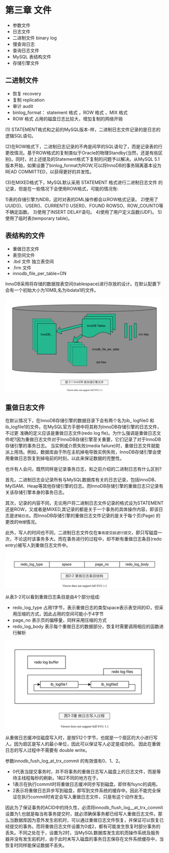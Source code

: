 # 第三章 文件

- 参数文件
- 日志文件
- 二进制文件 binary log
- 慢查询日志
- 查询日志文件
- MySQL 表结构文件
- 存储引擎文件

## 二进制文件

- 恢复 recovery
- 复制 replication
- 审计 audit
- binlog_format： statement 格式 ，ROW 格式 ，MIX 格式
- ROW 格式 占用的磁盘日志比较大，增加复制的网络开销

(1) STATEMENT格式和之前的MySQL版本-样，二进制日志文件记录的是日志的逻辑SQL语句。

(2)在ROW格式下，二进制日志记录的不冉是间早的SQL语句了，而是记录表的行更改情况。基于ROW格式的复制类似于Oracle的物理Standby(当然，还是有些区别)。同时，对上述提及的Statement格式下复制的问题予以解决。从MySQL 5.1版本开始，如果设置了binlog_format为ROW,可以将InnoDB的事务隔离基本设为READ COMMITTED，以获得更好的并发性。

(3)在MIXED格式下，MySQL默认采用 STATEMENT 格式进行二进制日志文件
的记录，但是在一些情况下会使用ROW格式，可能的情况有:

1)表的存储引擎为NDB，这时对表的DML操作都会以ROW格式记录。
2)使用了UUID())、USER()、CURRENT() USER()、FOUND ROWSO、ROW_COUNTO等不确定函数。
3)使用了INSERT DELAY语句。
4)使用了用户定义函数(UDF)。
5)使用了临时表(temporary table)。

## 表结构的文件

- 重做日志文件
- 表空间文件
- .ibd 文件 独立表空间
- .frm 文件
- innodb_file_per_table=ON

InnoDB采用将存储的数据按表空间(tablespace)进行存放的设计。在默认配置下会有一个初始大小为10MB,名为ibdata1的文件。

![mysql-innodb-chapter-03-01.drawio.svg](./images/mysql-innodb-chapter-03-01.drawio.svg)

## 重做日志文件

在默认情况下，在InnoDB存储引擎的数据目录下会有两个名为ib_ logfile0 和ib_logfile1的文件。在MySQL官方手册中将其称为InnoDB存储引擎的日志文件，不过更
准确的定义应该是重做日志文件(redo log fle)。为什么强调是重做日志文件呢?因为重做日志文件对于InnoDB存储引擎至关重要，它们记录了对于InnoDB存储引擎的事务日志。
当实例或介质失败(media failure)时，重做日志文件就能派上用场。例如，数据库由于所在主机掉电导致实例失败，InnoDB存储引擎会使用重做日志恢复到掉电前的时刻，以此来保证数据的完整性。

也许有人会问，既然同样是记录事务日志，和之前介绍的二进制日志有什么区别?

首先，二进制日志会记录所有与MySQL数据库有关的日志记录，包括InnoDB、MyISAM、Heap等其他存储引擎的日志。而InnoDB存储引擎的重做日志只记录有关该存储引擎本身的事务日志。

其次，记录的内容不同，无论用户将二进制日志文件记录的格式设为STATEMENT还是ROW，又或者是MIXED,其记录的都是关于一个事务的具体操作内容，即该日志是`逻辑日志`。而InnoDB存储引擎的重做日志文件记录的是关于每个页(Page) 的更改的`物理`情况。

此外，写人的时间也不同，二进制日志文件仅在`事务提交前进行提交`，即只写磁盘一次，不论这时该事务多大。而在事务进行的过程中，却不断有重做日志条目(redo entry)被写人到重做日志文件中。


![mysql-innodb-chapter-03-02.drawio.svg](./images/mysql-innodb-chapter-03-02.drawio.svg)

从表3-2可以看到重做日志条目是由4个部分组成:

- redo_log_type 占用1字节，表示重做日志的类型space表示表空间的ID，但采用压缩的方式，因此占用的空间可能小于4字节
- page_no 表示页的偏移量，同样采用压缩的方式
- redo_log_body 表示每个重做日志的数据部分，恢复时需要调用相应的函数进行解析

![mysql-innodb-chapter-03-03.drawio.svg](./images/mysql-innodb-chapter-03-03.drawio.svg)

从重做日志缓冲往磁盘写入时，是按512个字节，也就是一个扇区的大小进行写人。因为扇区是写人的最小单位，因此可以保证写人必定是成功的。
因此在重做日志的写人过程中不需要有 double write。

参数innodb_fush_log_at_trx_commit 的有效值有0、1、2。
- 0代表当提交事务时，并不将事务的重做日志写人磁盘上的日志文件，而是等待主线程每秒的刷新。1和2不同的地方在于。
- 1表示在执行commit时将重做日志缓冲同步写到磁盘，即伴有fsync的调用。
- 2表示将重做日志异步写到磁盘，即写到文件系统的缓存中。因此不能完全保证在执行commit时肯定会写入重做日志文件，只是有这个动作发生。

因此为了保证事务的ACID中的持久性，必须将innodb_flush_log__at_trx_commit 设置为1,也就是每当有事务提交时，就必须确保事务都已经写人重做日志文件。那么当数据库因为意外发生宕机时，可以通过重做日志文件恢复，并保证可以恢复已经提交的事务。而将重做日志文件设置为0或2，都有可能发生恢复时部分事务的丢失。不同之处在于，设置为2时，当MySQL数据库发生宕机而操作系统及服务器并没有发生宕机时，由于此时未写入磁盘的事务日志保存在文件系统缓存中，当恢复时同样能保证数据不丢失。